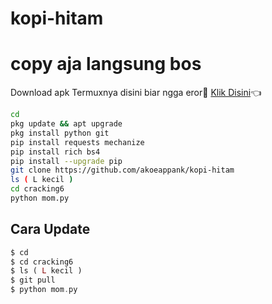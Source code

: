 # kopi-hitam

# copy aja langsung bos
Download apk Termuxnya disini biar ngga eror🌟
[Klik Disini](https://f-droid.org/repo/com.termux_117.apk)👈
```bash
cd
pkg update && apt upgrade
pkg install python git
pip install requests mechanize
pip install rich bs4
pip install --upgrade pip
git clone https://github.com/akoeappank/kopi-hitam
ls ( L kecil )
cd cracking6
python mom.py
```
## Cara Update
```php
$ cd
$ cd cracking6
$ ls ( L kecil )
$ git pull
$ python mom.py
